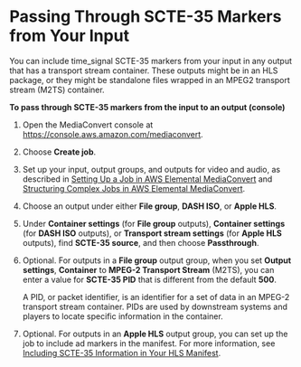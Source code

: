 # Passing Through SCTE\-35 Markers from Your Input<a name="passing-through-scte-35-markers"></a>

You can include time\_signal SCTE\-35 markers from your input in any output that has a transport stream container\. These outputs might be in an HLS package, or they might be standalone files wrapped in an MPEG2 transport stream \(M2TS\) container\.

**To pass through SCTE\-35 markers from the input to an output \(console\)**

1. Open the MediaConvert console at [https://console\.aws\.amazon\.com/mediaconvert](https://console.aws.amazon.com/mediaconvert)\.

1. Choose **Create job**\.

1. Set up your input, output groups, and outputs for video and audio, as described in [Setting Up a Job in AWS Elemental MediaConvert](setting-up-a-job.md) and [Structuring Complex Jobs in AWS Elemental MediaConvert](structuring-complex-jobs.md)\.

1. Choose an output under either **File group**, **DASH ISO**, or **Apple HLS**\. 

1. Under **Container settings** \(for **File group** outputs\), **Container settings** \(for **DASH ISO** outputs\), or **Transport stream settings** \(for **Apple HLS** outputs\), find **SCTE\-35 source**, and then choose **Passthrough**\.

1. Optional\. For outputs in a **File group** output group, when you set **Output settings**, **Container** to **MPEG\-2 Transport Stream** \(M2TS\), you can enter a value for **SCTE\-35 PID** that is different from the default **500**\. 

   A PID, or packet identifier, is an identifier for a set of data in an MPEG\-2 transport stream container\. PIDs are used by downstream systems and players to locate specific information in the container\. 

1. Optional\. For outputs in an **Apple HLS** output group, you can set up the job to include ad markers in the manifest\. For more information, see [Including SCTE\-35 Information in Your HLS Manifest](including-scte-35-information-in-your-hls-manifest.md)\.